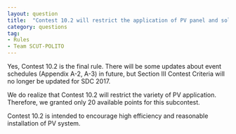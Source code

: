 ```yaml
---
layout: question
title:  "Contest 10.2 will restrict the application of PV panel and solar energy. We want to make sure that Contest 10.2 will be the final rule or we need to change our strategy."
category: questions
tag:
- Rules
- Team SCUT-POLITO
---
```


Yes, Contest 10.2 is the final rule. There will be some updates about event schedules (Appendix A-2, A-3) in future, but Section III Contest Criteria will no longer be updated for SDC 2017.

We do realize that Contest 10.2 will restrict the variety of PV application. Therefore, we granted only 20 available points for this subcontest.

Contest 10.2 is intended to encourage high efficiency and reasonable installation of PV system.